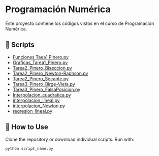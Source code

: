 # Programación Numérica

Este proyecto contiene los códigos vistos en el curso de Programación Numérica.

## 📜 Scripts

- [Funciones Taea1 Pinero.py](Funciones_Tarea1_Pinero.py) 
- [Graficas_Tarea1_Pinero.py](Graficas_Tarea1_Pinero.py)
- [Tarea2_Pinero_Biseccion.py](Tarea2_Pinero_Biseccion.py)
- [Tarea2_Pinero_Newton-Raphson.py](Tarea2_Pinero_Newton-Raphson.py)
- [Tarea2_Pinero_Secante.py](Tarea2_Pinero_Secante.py)
- [Tarea3_Pinero_Birge-Vieta.py](Tarea3_Pinero_Birge-Vieta.py)
- [Tarea3_Pinero_FalsaPosicion.py](Tarea3_Pinero_FalsaPosicion.py)
- [Interpolacion_cuadratica.py](Interpolacion_cuadratica.py)
- [interpolacion_lineal.py](interpolacion_lineal.py)
- [interpolacion_Newton.py](interpolacion_Newton.py)
- [regresion_lineal.py](regresion_lineal.py)
## 📌 How to Use

Clone the repository or download individual scripts. Run with:

```bash
python script_name.py
